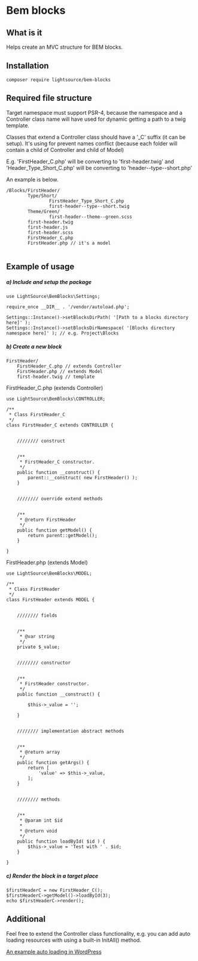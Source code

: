 # Bem blocks

## What is it
Helps create an MVC structure for BEM blocks.

## Installation
```
composer require lightsource/bem-blocks
```

## Required file structure

Target namespace must support PSR-4, because the namespace and a Controller class name will have used
for dynamic getting a path to a twig template.

Classes that extend a Controller class should have a '_C' suffix (it can be setup).
It's using for prevent names conflict (because each folder will contain a child of Controller and child of Model)

E.g. 'FirstHeader_C.php' will be converting to 'first-header.twig' and 
'Header_Type_Short_C.php' will be converting to 'header--type--short.php'

An example is below.

```
/Blocks/FirstHeader/
        Type/Short/
                FirstHeader_Type_Short_C.php
                first-header--type--short.twig
        Theme/Green/
                first-header--theme--green.scss   
        first-header.twig
        first-header.js
        first-header.scss
        FirstHeader_C.php
        FirstHeader.php // it's a model
 
```

## Example of usage

##### a) Include and setup the package

```
use LightSource\BemBlocks\Settings;

require_once __DIR__ . '/vendor/autoload.php';

Settings::Instance()->setBlocksDirPath( '[Path to a blocks directory here]' );
Settings::Instance()->setBlocksDirNamespace( '[Blocks directory namespace here]' ); // e.g. Project\Blocks
```

##### b) Create a new block

```
FirstHeader/
    FirstHeader_C.php // extends Controller
    FirstHeader.php // extends Model
    first-header.twig // template
```

FirstHeader_C.php (extends Controller)

```
use LightSource\BemBlocks\CONTROLLER;

/**
 * Class FirstHeader_C
 */
class FirstHeader_C extends CONTROLLER {


	//////// construct


	/**
	 * FirstHeader_C constructor.
	 */
	public function __construct() {
		parent::__construct( new FirstHeader() );
	}


	//////// override extend methods


	/**
	 * @return FirstHeader
	 */
	public function getModel() {
		return parent::getModel();
	}

}
```

FirstHeader.php (extends Model)

```
use LightSource\BemBlocks\MODEL;

/**
 * Class FirstHeader
 */
class FirstHeader extends MODEL {


	//////// fields


	/**
	 * @var string
	 */
	private $_value;


	//////// constructor


	/**
	 * FirstHeader constructor.
	 */
	public function __construct() {

		$this->_value = '';

	}


	//////// implementation abstract methods


	/**
	 * @return array
	 */
	public function getArgs() {
		return [
			'value' => $this->_value,
		];
	}


	//////// methods


	/**
	 * @param int $id
	 *
	 * @return void
	 */
	public function loadById( $id ) {
		$this->_value = 'Test with ' . $id;
	}

}
```

##### c) Render the block in a target place

```
$firstHeaderC = new FirstHeader_C();
$firstHeaderC->getModel()->loadById(3);
echo $firstHeaderC->render();
```

## Additional

Feel free to extend the Controller class functionality, e.g. you can add auto loading resources with using a built-in InitAll() method.
 
[An example auto loading in WordPress](https://github.com/light-source/wp-theme-bones/blob/master/resources/Std/CONTROLLER.php)
